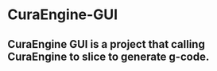 # CuraEngine-GUI
## CuraEngine GUI is a project that calling CuraEngine to slice to generate g-code.
